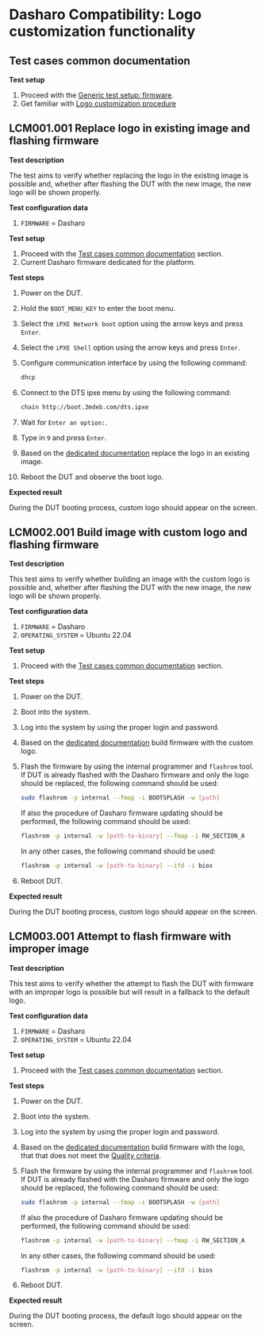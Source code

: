 # Dasharo Compatibility: Logo customization functionality

## Test cases common documentation

**Test setup**

1. Proceed with the
   [Generic test setup: firmware](../../generic-test-setup/#firmware).
1. Get familiar with
   [Logo customization procedure](/guides/logo-customization)

## LCM001.001 Replace logo in existing image and flashing firmware

**Test description**

The test aims to verify whether replacing the logo in the existing image is
possible and, whether after flashing the DUT with the new image, the new logo
will be shown properly.

**Test configuration data**

1. `FIRMWARE` = Dasharo

**Test setup**

1. Proceed with the
   [Test cases common documentation](#test-cases-common-documentation) section.
1. Current Dasharo firmware dedicated for the platform.

**Test steps**

1. Power on the DUT.
1. Hold the `BOOT_MENU_KEY` to enter the boot menu.
1. Select the `iPXE Network boot` option using the arrow keys and press `Enter`.
1. Select the `iPXE Shell` option using the arrow keys and press `Enter`.
1. Configure communication interface by using the following command:

    ```bash
    dhcp
    ```

1. Connect to the DTS ipxe menu by using the following command:

    ```bash
    chain http://boot.3mdeb.com/dts.ipxe
    ```

1. Wait for `Enter an option:`.
1. Type in `9` and press `Enter`.
1. Based on the
   [dedicated documentation](/guides/logo-customization#build-image-with-custom-logo)
   replace the logo in an existing image.
1. Reboot the DUT and observe the boot logo.

**Expected result**

During the DUT booting process, custom logo should appear on the screen.

## LCM002.001 Build image with custom logo and flashing firmware

**Test description**

This test aims to verify whether building an image with the custom logo is
possible and, whether after flashing the DUT with the new image, the new logo
will be shown properly.

**Test configuration data**

1. `FIRMWARE` = Dasharo
1. `OPERATING_SYSTEM` = Ubuntu 22.04

**Test setup**

1. Proceed with the
    [Test cases common documentation](#test-cases-common-documentation) section.

**Test steps**

1. Power on the DUT.
1. Boot into the system.
1. Log into the system by using the proper login and password.
1. Based on the
    [dedicated documentation](/guides/logo-customization#build-image-with-custom-logo)
    build firmware with the custom logo.
1. Flash the firmware by using the internal programmer and `flashrom` tool. If
    DUT is already flashed with the Dasharo firmware and only the logo should
    be replaced, the following command should be used:

    ```bash
    sudo flashrom -p internal --fmap -i BOOTSPLASH -w [path]
    ```

    If also the procedure of Dasharo firmware updating should be performed,
    the following command should be used:

    ```bash
    flashrom -p internal -w [path-to-binary] --fmap -i RW_SECTION_A
    ```

    In any other cases, the following command should be used:

    ```bash
    flashrom -p internal -w [path-to-binary] --ifd -i bios
    ```

1. Reboot DUT.

**Expected result**

During the DUT booting process, custom logo should appear on the screen.

## LCM003.001 Attempt to flash firmware with improper image

**Test description**

This test aims to verify whether the attempt to flash the DUT with firmware
with an improper logo is possible but will result in a fallback to the default
logo.

**Test configuration data**

1. `FIRMWARE` = Dasharo
1. `OPERATING_SYSTEM` = Ubuntu 22.04

**Test setup**

1. Proceed with the
    [Test cases common documentation](#test-cases-common-documentation) section.

**Test steps**

1. Power on the DUT.
1. Boot into the system.
1. Log into the system by using the proper login and password.
1. Based on the
    [dedicated documentation](/guides/logo-customization#build-image-with-custom-logo)
    build firmware with the logo, that that does not meet the
    [Quality criteria](/guides/logo-customization#prerequisites).
1. Flash the firmware by using the internal programmer and `flashrom` tool. If
    DUT is already flashed with the Dasharo firmware and only the logo should
    be replaced, the following command should be used:

    ```bash
    sudo flashrom -p internal --fmap -i BOOTSPLASH -w [path]
    ```

    If also the procedure of Dasharo firmware updating should be performed,
    the following command should be used:

    ```bash
    flashrom -p internal -w [path-to-binary] --fmap -i RW_SECTION_A
    ```

    In any other cases, the following command should be used:

    ```bash
    flashrom -p internal -w [path-to-binary] --ifd -i bios
    ```

1. Reboot DUT.

**Expected result**

During the DUT booting process, the default logo should appear on the screen.
